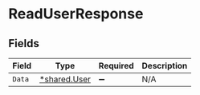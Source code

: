 # ReadUserResponse


## Fields

| Field                                              | Type                                               | Required                                           | Description                                        |
| -------------------------------------------------- | -------------------------------------------------- | -------------------------------------------------- | -------------------------------------------------- |
| `Data`                                             | [*shared.User](../../../pkg/models/shared/user.md) | :heavy_minus_sign:                                 | N/A                                                |